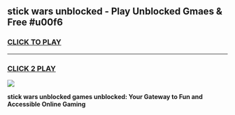 
## stick wars unblocked - Play Unblocked Gmaes & Free #u00f6
<h3>
<a href="https://news.freeplayer.one?title=stick_wars_unblocked&ref=03M">CLICK TO PLAY</a></h3>
<hr>

<h3>
<a href="https://news.freeplayer.one?title=stick_wars_unblocked&ref=03M">CLICK 2 PLAY</a>
  
</h3>

<a href="https://news.freeplayer.one?title=stick_wars_unblocked&ref=03M"><img src="https://clearcache.store/games.png"></a>


**stick wars unblocked games unblocked: Your Gateway to Fun and Accessible Online Gaming**
